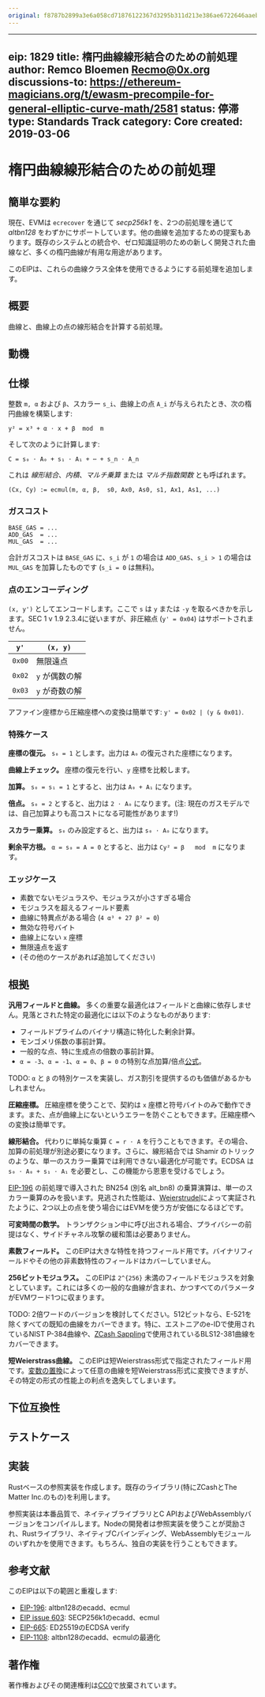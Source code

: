```yaml
---
original: f8787b2899a3e6a058cd71876122367d3295b311d213e386ae6722646aaeb9d2
---
```


---
eip: 1829
title: 楕円曲線線形結合のための前処理
author: Remco Bloemen <Recmo@0x.org>
discussions-to: https://ethereum-magicians.org/t/ewasm-precompile-for-general-elliptic-curve-math/2581
status: 停滞
type: Standards Track
category: Core
created: 2019-03-06
---

# 楕円曲線線形結合のための前処理

## 簡単な要約

現在、EVMは `ecrecover` を通じて *secp256k1* を、2つの前処理を通じて *altbn128* をわずかにサポートしています。他の曲線を追加するための提案もあります。既存のシステムとの統合や、ゼロ知識証明のための新しく開発された曲線など、多くの楕円曲線が有用な用途があります。

このEIPは、これらの曲線クラス全体を使用できるようにする前処理を追加します。

## 概要

曲線と、曲線上の点の線形結合を計算する前処理。

## 動機

## 仕様

整数 `m, α` および `β`、スカラー `s_i`、曲線上の点 `A_i` が与えられたとき、次の楕円曲線を構築します:

```
y² = x³ + α ⋅ x + β  mod  m
```

そして次のように計算します:

```
C = s₀ ⋅ A₀ + s₁ ⋅ A₁ + ⋯ + s_n ⋅ A_n
```

これは *線形結合*、*内積*、*マルチ乗算* または *マルチ指数関数* とも呼ばれます。

```
(Cx, Cy) := ecmul(m, α, β,  s0, Ax0, As0, s1, Ax1, As1, ...)
```

### ガスコスト

```
BASE_GAS = ...
ADD_GAS  = ...
MUL_GAS  = ...
```

合計ガスコストは `BASE_GAS` に、`s_i` が `1` の場合は `ADD_GAS`、`s_i > 1` の場合は `MUL_GAS` を加算したものです (`s_i = 0` は無料)。

### 点のエンコーディング

`(x, y')` としてエンコードします。ここで `s` は `y` または `-y` を取るべきかを示します。SEC 1 v 1.9 2.3.4に従いますが、非圧縮点 (`y' = 0x04`) はサポートされません。

|  `y'`  | `(x, y)` |
|--------|-----|
| `0x00` | 無限遠点 |
| `0x02` | `y` が偶数の解 |
| `0x03` | `y` が奇数の解 |

アファイン座標から圧縮座標への変換は簡単です: `y' = 0x02 | (y & 0x01)`.

### 特殊ケース

**座標の復元。** `s₀ = 1` とします。出力は `A₀` の復元された座標になります。

**曲線上チェック。** 座標の復元を行い、`y` 座標を比較します。

**加算。** `s₀ = s₁ = 1` とすると、出力は `A₀ + A₁` になります。

**倍点。** `s₀ = 2` とすると、出力は `2 ⋅ A₀` になります。(注: 現在のガスモデルでは、自己加算よりも高コストになる可能性があります!)

**スカラー乗算。** `s₀` のみ設定すると、出力は `s₀ ⋅ A₀` になります。

**剰余平方根。** `α = s₀ = A = 0` とすると、出力は `Cy² = β   mod  m` になります。

### エッジケース

* 素数でないモジュラスや、モジュラスが小さすぎる場合
* モジュラスを超えるフィールド要素
* 曲線に特異点がある場合 (`4 α³ + 27 β² = 0`)
* 無効な符号バイト
* 曲線上にない `x` 座標
* 無限遠点を返す
* (その他のケースがあれば追加してください)

## 根拠

**汎用フィールドと曲線。** 多くの重要な最適化はフィールドと曲線に依存しません。見落とされた特定の最適化には以下のようなものがあります:

* フィールドプライムのバイナリ構造に特化した剰余計算。
* モンゴメリ係数の事前計算。
* 一般的な点、特に生成点の倍数の事前計算。
* `α = -3`、`α = -1`、`α = 0`、`β = 0` の特別な点加算/倍点[公式][formulas]。

[formulas]: https://www.hyperelliptic.org/EFD/g1p/auto-shortw.html

TODO: `α` と `β` の特別ケースを実装し、ガス割引を提供するのも価値があるかもしれません。

**圧縮座標。** 圧縮座標を使うことで、契約は `x` 座標と符号バイトのみで動作できます。また、点が曲線上にないというエラーを防ぐこともできます。圧縮座標への変換は簡単です。

**線形結合。** 代わりに単純な乗算 `C = r ⋅ A` を行うこともできます。その場合、加算の前処理が別途必要になります。さらに、線形結合では Shamir のトリックのような、単一のスカラー乗算では利用できない最適化が可能です。ECDSA は `s₀ ⋅ A₀ + s₁ ⋅ A₁` を必要とし、この機能から恩恵を受けるでしょう。

[EIP-196][EIP-196] の前処理で導入された BN254 (別名 alt_bn8) の乗算演算は、単一のスカラー乗算のみを扱います。見逃された性能は、[Weierstrudel][ws]によって実証されたように、2つ以上の点を使う場合にはEVMを使う方が安価になるほどです。

[EIP-196]: ./eip-196.md
[ws]: https://medium.com/aztec-protocol/huffing-for-crypto-with-weierstrudel-9c9568c06901

**可変時間の数学。** トランザクション中に呼び出される場合、プライバシーの前提はなく、サイドチャネル攻撃の緩和策は必要ありません。

**素数フィールド。** このEIPは大きな特性を持つフィールド用です。バイナリフィールドやその他の非素数特性のフィールドはカバーしていません。

**256ビットモジュラス。** このEIPは `2^{256}` 未満のフィールドモジュラスを対象としています。これには多くの一般的な曲線が含まれ、かつすべてのパラメータがEVMワード1つに収まります。

TODO: 2倍ワードのバージョンを検討してください。512ビットなら、E-521を除くすべての既知の曲線をカバーできます。特に、エストニアのe-IDで使用されているNIST P-384曲線や、[ZCash Sappling][sappling]で使用されているBLS12-381曲線をカバーできます。

[sappling]: https://z.cash/blog/new-snark-curve/

**短Weierstrass曲線。** このEIPは短Weierstrass形式で指定されたフィールド用です。[変数の置換][cov]によって任意の曲線を短Weierstrass形式に変換できますが、その特定の形式の性能上の利点を逸失してしまいます。

[cov]: https://safecurves.cr.yp.to/equation.html

## 下位互換性

## テストケース

## 実装

Rustベースの参照実装を作成します。既存のライブラリ(特にZCashとThe Matter Inc.のもの)を利用します。

参照実装は本番品質で、ネイティブライブラリとC APIおよびWebAssemblyバージョンをコンパイルします。Nodeの開発者は参照実装を使うことが奨励され、Rustライブラリ、ネイティブCバインディング、WebAssemblyモジュールのいずれかを使用できます。もちろん、独自の実装を行うこともできます。

## 参考文献

このEIPは以下の範囲と重複します:

* [EIP-196](./eip-196.md): altbn128のecadd、ecmul
* [EIP issue 603](https://github.com/ethereum/EIPs/issues/603): SECP256k1のecadd、ecmul
* [EIP-665](./eip-665.md): ED25519のECDSA verify
* [EIP-1108](./eip-1108.md): altbn128のecadd、ecmulの最適化

## 著作権
著作権およびその関連権利は[CC0](../LICENSE.md)で放棄されています。